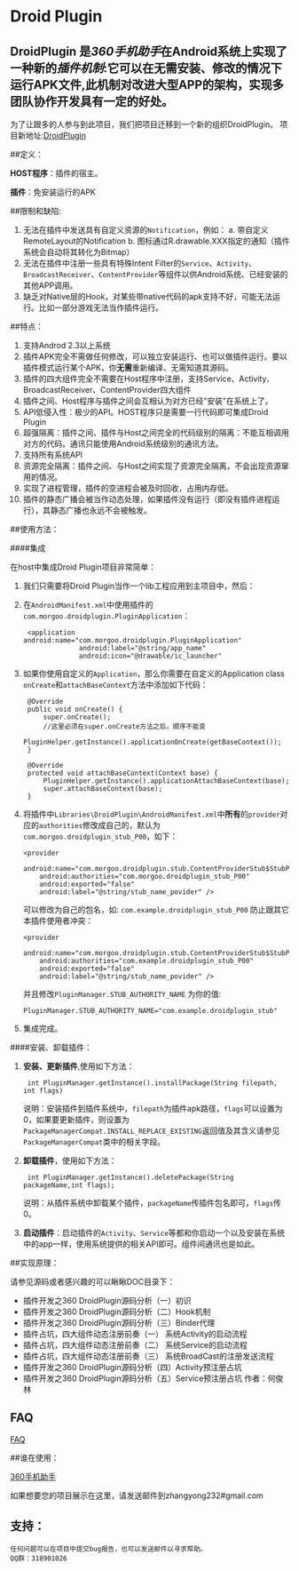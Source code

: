 Droid Plugin
======

DroidPlugin 是***360手机助手***在Android系统上实现了一种新的***插件机制***:它可以在无需安装、修改的情况下运行APK文件,此机制对改进大型APP的架构，实现多团队协作开发具有一定的好处。
-------

为了让跟多的人参与到此项目，我们把项目迁移到一个新的组织DroidPlugin。
项目新地址:[DroidPlugin](https://github.com/DroidPluginTeam/DroidPlugin "DroidPlugin")

##定义：

   
   **HOST程序**：插件的宿主。
   
   **插件**：免安装运行的APK

##限制和缺陷:
    
 1. 无法在插件中发送具有自定义资源的`Notification`，例如： 
     a.  带自定义RemoteLayout的Notification
     b.  图标通过R.drawable.XXX指定的通知（插件系统会自动将其转化为Bitmap）
 2. 无法在插件中注册一些具有特殊Intent Filter的`Service`、`Activity`、`BroadcastReceiver`、`ContentProvider`等组件以供Android系统、已经安装的其他APP调用。
 3. 缺乏对Native层的Hook，对某些带native代码的apk支持不好，可能无法运行。比如一部分游戏无法当作插件运行。      
    
##特点：
  1. 支持Androd 2.3以上系统
  2. 插件APK完全不需做任何修改，可以独立安装运行、也可以做插件运行。要以插件模式运行某个APK，你**无需**重新编译、无需知道其源码。
  3. 插件的四大组件完全不需要在Host程序中注册，支持Service、Activity、BroadcastReceiver、ContentProvider四大组件
  4. 插件之间、Host程序与插件之间会互相认为对方已经"安装"在系统上了。
  5. API低侵入性：极少的API。HOST程序只是需要一行代码即可集成Droid Plugin
  6. 超强隔离：插件之间、插件与Host之间完全的代码级别的隔离：不能互相调用对方的代码。通讯只能使用Android系统级别的通讯方法。
  7. 支持所有系统API
  8. 资源完全隔离：插件之间、与Host之间实现了资源完全隔离，不会出现资源窜用的情况。
  9. 实现了进程管理，插件的空进程会被及时回收，占用内存低。
  10. 插件的静态广播会被当作动态处理，如果插件没有运行（即没有插件进程运行），其静态广播也永远不会被触发。
    
##使用方法：

####集成

在host中集成Droid Plugin项目非常简单：

1. 我们只需要将Droid Plugin当作一个lib工程应用到主项目中，然后：

2. 在`AndroidManifest.xml`中使用插件的`com.morgoo.droidplugin.PluginApplication`：


		<application android:name="com.morgoo.droidplugin.PluginApplication" 
					 android:label="@string/app_name"
					 android:icon="@drawable/ic_launcher" 

   
           
3. 如果你使用自定义的`Application`，那么你需要在自定义的Application class `onCreate`和`attachBaseContext`方法中添加如下代码：
    
	    @Override
	    public void onCreate() {
	        super.onCreate();
	        //这里必须在super.onCreate方法之后，顺序不能变
	        PluginHelper.getInstance().applicationOnCreate(getBaseContext());
	    }
	      
	    @Override
	    protected void attachBaseContext(Context base) {
	        PluginHelper.getInstance().applicationAttachBaseContext(base);
            super.attachBaseContext(base);
	    }

4.  将插件中`Libraries\DroidPlugin\AndroidManifest.xml`中**所有**的`provider`对应的`authorities`修改成自己的，默认为`com.morgoo.droidplugin_stub_P00`，如下：

	    <provider
            android:name="com.morgoo.droidplugin.stub.ContentProviderStub$StubP00"
            android:authorities="com.morgoo.droidplugin_stub_P00"
            android:exported="false"
            android:label="@string/stub_name_povider" />

	可以修改为自己的包名，如: `com.example.droidplugin_stub_P00` 防止跟其它本插件使用者冲突：

	    <provider
            android:name="com.morgoo.droidplugin.stub.ContentProviderStub$StubP00"
            android:authorities="com.example.droidplugin_stub_P00"
            android:exported="false"
            android:label="@string/stub_name_povider" />
    并且修改```PluginManager.STUB_AUTHORITY_NAME``` 为你的值:

		PluginManager.STUB_AUTHORITY_NAME="com.example.droidplugin_stub"

5.  集成完成。

####安装、卸载插件：

1. **安装、更新插件**,使用如下方法：

		int PluginManager.getInstance().installPackage(String filepath, int flags)
   
	说明：安装插件到插件系统中，`filepath`为插件apk路径，`flags`可以设置为0，如果要更新插件，则设置为`PackageManagerCompat.INSTALL_REPLACE_EXISTING`返回值及其含义请参见`PackageManagerCompat`类中的相关字段。
        
    
2. **卸载插件**，使用如下方法：
    

	    int PluginManager.getInstance().deletePackage(String packageName,int flags);

          
	说明：从插件系统中卸载某个插件，`packageName`传插件包名即可，`flags`传0。

3. **启动插件**：启动插件的`Activity`、`Service`等都和你启动一个以及安装在系统中的app一样，使用系统提供的相关API即可。组件间通讯也是如此。
    

##实现原理：
    
  请参见源码或者感兴趣的可以瞅瞅DOC目录下：
- 插件开发之360 DroidPlugin源码分析（一）初识
- 插件开发之360 DroidPlugin源码分析（二）Hook机制
- 插件开发之360 DroidPlugin源码分析（三）Binder代理
- 插件占坑，四大组件动态注册前奏（一） 系统Activity的启动流程
- 插件占坑，四大组件动态注册前奏（二） 系统Service的启动流程
- 插件占坑，四大组件动态注册前奏（三） 系统BroadCast的注册发送流程
- 插件开发之360 DroidPlugin源码分析（四）Activity预注册占坑
- 插件开发之360 DroidPlugin源码分析（五）Service预注册占坑
  作者：何俊林

 
## FAQ
	
 [FAQ](https://github.com/DroidPluginTeam/DroidPlugin/wiki/FAQ "FAQ")
	

##谁在使用：
	
 [360手机助手](http://sj.360.cn "360手机助手")

 如果想要您的项目展示在这里，请发送邮件到zhangyong232#gmail.com

## 支持：
	任何问题可以在项目中提交bug报告，也可以发送邮件以寻求帮助。
	QQ群：318901026
